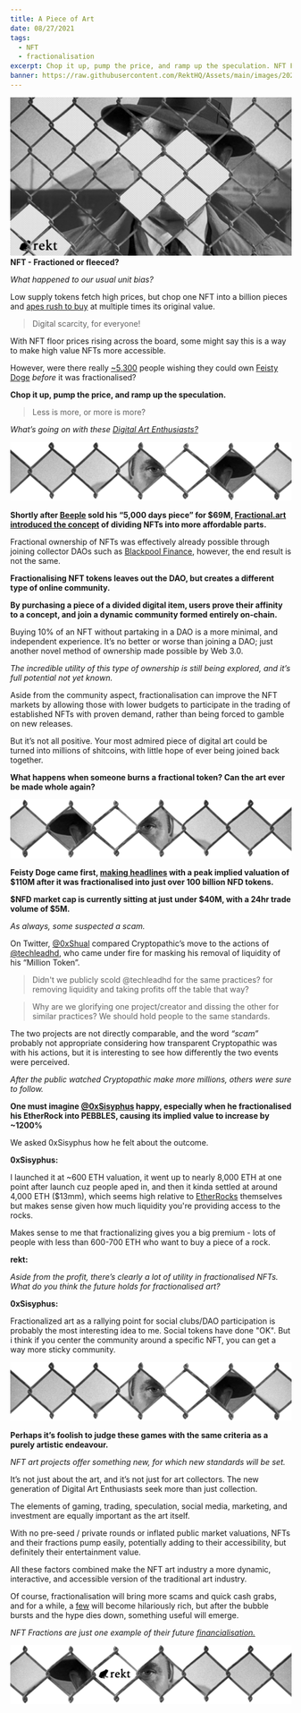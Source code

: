 ```yaml
---
title: A Piece of Art
date: 08/27/2021
tags:
  - NFT
  - fractionalisation
excerpt: Chop it up, pump the price, and ramp up the speculation. NFT Fractionalisation has arrived, and influencers are getting hilariously rich, but for how long? 
banner: https://raw.githubusercontent.com/RektHQ/Assets/main/images/2021/08/fraction-header.png
---
```

![](https://raw.githubusercontent.com/RektHQ/Assets/main/images/2021/08/fraction-header.png)
**NFT - Fractioned or fleeced?**

_What happened to our usual unit bias?_ 

Low supply tokens fetch high prices, but chop one NFT into a billion pieces and [apes rush to buy](https://en.wikipedia.org/wiki/Greater_fool_theory) at multiple times its original value.

>Digital scarcity, for everyone!

With NFT floor prices rising across the board, some might say this is a way to make high value NFTs more accessible.

However, were there really [~5,300](https://etherscan.io/token/0xdfdb7f72c1f195c5951a234e8db9806eb0635346) people wishing they could own [Feisty Doge](https://twitter.com/Cryptopathic/status/1428385507537526787?s=20) _before_ it was fractionalised?

**Chop it up, pump the price, and ramp up the speculation.** 

>Less is more, or more is more? 

_What’s going on with these [Digital Art Enthusiasts?](https://twitter.com/RektHQ/status/1429832710038634506?s=20)_

![](https://raw.githubusercontent.com/RektHQ/Assets/main/images/2021/08/fraction-linebreak.png)

**Shortly after [Beeple](https://www.rekt.news/sheeple/) sold his “5,000 days piece” for $69M, [Fractional.art](https://fractional.art/) [introduced the concept](https://medium.com/fractional-art/what-is-fractional-dd4f86e6458a) of dividing NFTs into more affordable parts.**

Fractional ownership of NFTs was effectively already possible through joining collector DAOs such as [Blackpool Finance](https://twitter.com/BlackpoolHQ), however, the end result is not the same.

**Fractionalising NFT tokens leaves out the DAO, but creates a different type of online community.**

**By purchasing a piece of a divided digital item, users prove their affinity to a concept, and join a dynamic community formed entirely on-chain.** 

Buying 10% of an NFT without partaking in a DAO is a more minimal, and independent experience. It’s no better or worse than joining a DAO; just another novel method of ownership made possible by Web 3.0.

_The incredible utility of this type of ownership is still being explored, and it’s full potential not yet known._

Aside from the community aspect, fractionalisation can improve the NFT markets by allowing those with lower budgets to participate in the trading of established NFTs with proven demand, rather than being forced to gamble on new releases. 

But it’s not all positive. Your most admired piece of digital art could be turned into millions of shitcoins, with little hope of ever being joined back together. 

**What happens when someone burns a fractional token? Can the art ever be made whole again?**

![](https://raw.githubusercontent.com/RektHQ/Assets/main/images/2021/08/fraction-linebreak2.png)

**Feisty Doge came first, [making headlines](https://www.forbes.com/sites/alpha-alarm/2021/08/23/this-dog-picture-briefly-became-the-worlds-most-valuable-nft-at-110m/) with a peak implied valuation of $110M after it was fractionalised into just over 100 billion NFD tokens.**

**$NFD market cap is currently sitting at just under $40M, with a 24hr trade volume of $5M.**

_As always, some suspected a scam._ 

On Twitter, [@0xShual](https://twitter.com/0xShual/status/1429457199185682442?s=20) compared Cryptopathic’s move to the actions of [@techleadhd](https://cryptobriefing.com/youtuber-techlead-accused-of-scam-as-million-token-plummets/), who came under fire for masking his removal of liquidity of his “Million Token”.

>Didn't we publicly scold @techleadhd for the same practices? for removing liquidity and taking profits off the table that way?

>Why are we glorifying one project/creator and dissing the other for similar practices? We should hold people to the same standards.

The two projects are not directly comparable, and the word _“scam”_ probably not appropriate considering how transparent Cryptopathic was with his actions, but it is interesting to see how differently the two events were perceived.

_After the public watched Cryptopathic make more millions, others were sure to follow._

**One must imagine [@0xSisyphus](https://twitter.com/0xSisyphus/status/1430565231781089287?s=20) happy, especially when he fractionalised his EtherRock into PEBBLES, causing its implied value to increase by ~1200%**

We asked 0xSisyphus how he felt about the outcome.

**0xSisyphus:** 

I launched it at ~600 ETH valuation, it went up to nearly 8,000 ETH at one point after launch cuz people aped in, and then it kinda settled at around 4,000 ETH ($13mm), which seems high relative to [EtherRocks](https://twitter.com/intocryptoast/status/1430650815857926149?s=28) themselves but makes sense given how much liquidity you're providing access to the rocks.

Makes sense to me that fractionalizing gives you a big premium - lots of people with less than 600-700 ETH who want to buy a piece of a rock.

**rekt:** 

_Aside from the profit, there’s clearly a lot of utility in fractionalised NFTs. What do you think the future holds for fractionalised art?_

**0xSisyphus:**

Fractionalized art as a rallying point for social clubs/DAO participation is probably the most interesting idea to me. Social tokens have done "OK". But i think if you center the community around a specific NFT, you can get a way more sticky community.

![](https://raw.githubusercontent.com/RektHQ/Assets/main/images/2021/08/fraction-linebreak.png)

**Perhaps it’s foolish to judge these games with the same criteria as a purely artistic endeavour.** 

_NFT art projects offer something new, for which new standards will be set._

It’s not just about the art, and it’s not just for art collectors. The new generation of Digital Art Enthusiasts seek more than just collection. 

The elements of gaming, trading, speculation, social media, marketing, and investment are equally important as the art itself. 

With no pre-seed / private rounds or inflated public market valuations, NFTs and their fractions pump easily, potentially adding to their accessibility, but definitely their entertainment value.

All these factors combined make the NFT art industry a more dynamic, interactive, and accessible version of the traditional art industry.

Of course, fractionalisation will bring more scams and quick cash grabs, and for a while, a [few](https://www.rekt.news/few-gets-rekt/) will become hilariously rich, but after the bubble bursts and the hype dies down, something useful will emerge.

_NFT Fractions are just one example of their future [financialisation.](https://www.youtube.com/watch?v=yxP0BvBuOMQ)_

![](https://raw.githubusercontent.com/RektHQ/Assets/main/images/2021/08/fraction-conc.png)
